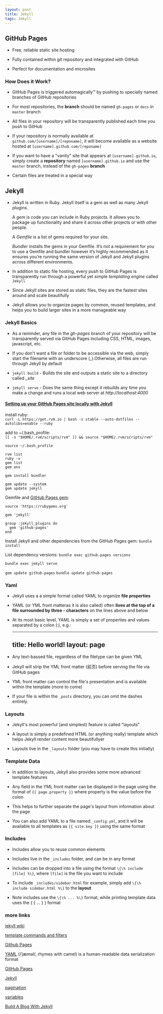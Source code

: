 ```yaml
---
layout: post
title: Jekyll
tags: Jekyll
---
```


## GitHub Pages

* Free, reliable static site hosting

* Fully contained within git repository and integrated with GitHub

* Perfect for documentation and microsites

### How Does it Work?

* GitHub Pages is triggered automagically™ by pushing to specially named branches of GitHub repositories

* For most repositories, the **branch** should be named `gh-pages` or `docs` in `master` branch

* All files in your repository will be transparently published each time you push to GitHub

* If your repository is normally available at `github.com/[username]/[reponame]`, it will become available as a website hosted at `[username].github.com/[reponame]`

* If you want to have a "vanity" site that appears at `[username].github.io`, simply create a **repository** named `[username].github.io` and use the `master` branch, instead of the `gh-pages` **branch**

* Certain files are treated in a special way


## Jekyll

* Jekyll is written in Ruby. Jekyll itself is a gem as well as many Jekyll plugins. 
  
  A *gem* is code you can include in Ruby projects. It allows you to package up functionality and share it across other projects or with other people.
  
  A *Gemfile* is a list of gems required for your site.
  
  *Bundler* installs the gems in your Gemfile. It’s not a requirement for you to use a Gemfile and bundler however it’s highly recommended as it ensures you’re running the same version of Jekyll and Jekyll plugins across different environments.

* In addition to static file hosting, every push to GitHub Pages is transparently run through a powerful yet simple *templating engine* called `Jekyll`

* Since Jekyll sites are stored as static files, they are the fastest sites around and scale beautifully

* Jekyll allows you to organize pages by common, reused templates, and helps you to build larger sites in a more manageable way


### Jekyll Basics

* As a reminder, any file in the *gh-pages* branch of your repository will be transparently served via GitHub Pages including CSS, HTML, images, javascript, etc.

* If you don't want a file or folder to be accessible via the web, simply start the filename with an underscore (_).Otherwise, all files are run through Jekyll by default

* `jekyll build` - Builds the site and outputs a static site to a directory called *_site*

* `jekyll serve` - Does the same thing except it rebuilds any time you make a change and runs a local web server at *http://localhost:4000*

#### [Setting up your GitHub Pages site locally with Jekyll](https://help.github.com/articles/setting-up-your-github-pages-site-locally-with-jekyll/)

install ruby:  
`curl -L https://get.rvm.io | bash -s stable --auto-dotfiles --autolibs=enable --ruby`

add to ~/.bash_profile:  
`[[ -s "$HOME/.rvm/scripts/rvm" ]] && source "$HOME/.rvm/scripts/rvm"`

`source ~/.bash_profile`

`rvm list`  
`ruby -v`  
`gem list`  
`gem env`  

`gem install bundler`

`gem update --system`  
`gem update jekyll` 

Gemfile and [GitHub Pages gem](https://github.com/github/pages-gem):  
```
source 'https://rubygems.org'

gem 'jekyll'

group :jekyll_plugins do
  gem 'github-pages'
end
```

Install Jekyll and other dependencies from the GitHub Pages gem:
`bundle install`

List dependency versions: 
`bundle exec github-pages versions`

`bundle exec jekyll serve`

`gem update github-pages`
`bundle update github-pages`

### Yaml

* Jekyll uses a a simple format called YAML to organize **file properties**

* YAML (or YML front matteras it is also called) often **lives at the top of a file surrounded by three - characters** on the lines above and below

* At its most basic level, YAML is simply a set of properties and values separated by a colon (:), e.g.:

	 ----
	 title: Hello world!
	 layout: page
	 ----

* Any text-bassed file, regardless of the filetype can be given YML

* Jekyll will strip the YML front matter (前页) before serving the file via GitHub pages

* YML front matter can control the file's presentation and is available within the template (more to come)

* If your file is within the `_posts` directory, you can omit the dashes entirely.

### Layouts

* Jekyll's most powerful (and simplest) feature is called "layouts"

* A layout is simply a predefined HTML (or anything really) template which helps Jekyll render content more beautifullyer

* Layouts live in the `_layouts` folder (you may have to create this initially)

### Template Data

* In addition to layouts, Jekyll also provides some more advanced template features

* Any field in the YML front matter can be displayed in the page using the format of `{{ page.property }}` where property is the value before the colon

* This helps to further separate the page's layout from information about the page

* You can also add YAML to a file named `_config.yml`, and it will be available to all templates as `{{ site.key }}` using the same format


### Includes

* Includes allow you to reuse common elements

* Includes live in the `_includes` folder, and can be in any format

* Includes can be dropped into a file using the format `\{\% include [file] %\}`, where `[file]` is the file you want to include

* To include `_includes/sidebar.html` for example, simply add `\{\% include sidebar.html %\}` to the **layout**

* Note includes use the `\{\% ... %\}` format, while printing template data uses the { { ... } } format


### more links

[jekyll wiki](https://github.com/jekyll/jekyll/wiki)

[template commands and filters](https://github.com/shopify/liquid/wiki/liquid-for-designers)

[Github Pages](https://pages.github.com)

[YAML](https://en.wikipedia.org/wiki/YAML)
(/ˈjæməl/, rhymes with camel) is a human-readable data serialization format

[GitHub Pages](http://ben.balter.com/teach.github.com/presentations/github-pages-jekyll-you.html#/)

[Jekyll](http://jekyllrb.com)

[pagination](http://jekyllrb.com/docs/pagination/)

[variables](http://jekyllrb.com/docs/variables/)

[Build A Blog With Jekyll](http://www.smashingmagazine.com/2014/08/build-blog-jekyll-github-pages/)

